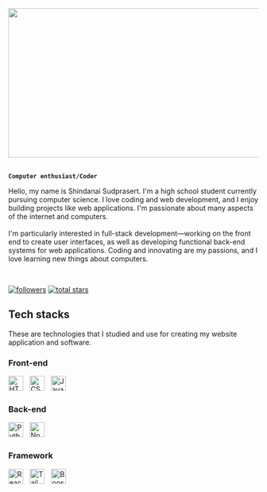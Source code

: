 <div align="center">
  <img src="https://i.pinimg.com/originals/2e/db/a4/2edba48745736beae36a6b90a77df47e.gif" height="300px" width="1000px">
</div>
<br> 

**`Computer enthusiast/Coder`**

<p>Hello, my name is Shindanai Sudprasert. I'm a high school student currently pursuing computer science. I love coding and web development, and I enjoy building projects like web applications. I'm passionate about many aspects of the internet and computers.
<br></br>
I'm particularly interested in full-stack development—working on the front end to create user interfaces, as well as developing functional back-end systems for web applications. Coding and innovating are my passions, and I love learning new things about computers.
</p>
<br>

<p align="left">
    <a href="https://github.com/FiddleTheFallen?tab=followers"><img alt="followers" title="Follow me on Github" src="https://custom-icon-badges.demolab.com/github/followers/MintheStar?color=236ad3&labelColor=1155ba&style=for-the-badge&logo=person-add&label=Follow&logoColor=white"/></a>
    <a href="https://github.com/FiddleTheFallen?tab=repositories&sort=stargazers"><img alt="total stars" title="Total stars on GitHub" src="https://custom-icon-badges.demolab.com/github/stars/MintheStar?color=55960c&style=for-the-badge&labelColor=488207&logo=star"/></a>
</p>

## Tech stacks
These are technologies that I studied and use for creating my website application and software.
### Front-end
<img align="left" alt="HTML5" width="30px" style="padding-right:10px;" src="https://upload.wikimedia.org/wikipedia/commons/3/38/HTML5_Badge.svg" />
<img align="left" alt="CSS3" width="30px" style="padding-right:10px;" src="https://upload.wikimedia.org/wikipedia/commons/6/62/CSS3_logo.svg" />
<img align="left" alt="JavaScript" width="30px" style="padding-right:10px;" src="https://upload.wikimedia.org/wikipedia/commons/9/99/Unofficial_JavaScript_logo_2.svg" />

<br></br>
### Back-end
<img align="left" alt="Python" width="30px" style="padding-right:10px;" src="https://upload.wikimedia.org/wikipedia/commons/c/c3/Python-logo-notext.svg" />
<img align="left" alt="Node" width="30px" style="padding-right:10px;" src="https://www.vectorlogo.zone/logos/nodejs/nodejs-icon.svg">

<br></br>
### Framework
<img align="left" alt="React" width="30px" style="padding-right:10px;" src="https://upload.wikimedia.org/wikipedia/commons/a/a7/React-icon.svg" />
<img align="left" alt="Tailwind" width="30px" style="padding-right:10px;" src="https://upload.wikimedia.org/wikipedia/commons/d/d5/Tailwind_CSS_Logo.svg" />
<img align="left" alt="Boostrap" width="30px" style="padding-right:10px;" src="https://upload.wikimedia.org/wikipedia/commons/b/b2/Bootstrap_logo.svg" />

